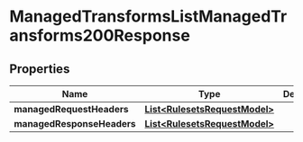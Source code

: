

# ManagedTransformsListManagedTransforms200Response


## Properties

| Name | Type | Description | Notes |
|------------ | ------------- | ------------- | -------------|
|**managedRequestHeaders** | [**List&lt;RulesetsRequestModel&gt;**](RulesetsRequestModel.md) |  |  [optional] |
|**managedResponseHeaders** | [**List&lt;RulesetsRequestModel&gt;**](RulesetsRequestModel.md) |  |  [optional] |



